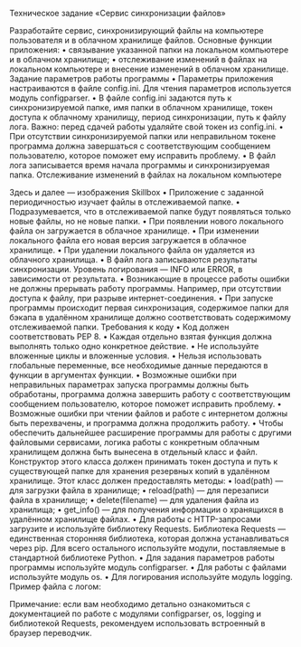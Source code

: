 Техническое задание 
«Сервис синхронизации файлов»

Разработайте сервис, синхронизирующий файлы на компьютере пользователя и в облачном хранилище файлов.
Основные функции приложения:
	•	связывание указанной папки на локальном компьютере и в облачном хранилище;
	•	отслеживание изменений в файлах на локальном компьютере и внесение изменений в облачном хранилище.
Задание параметров работы программы
	•	Параметры приложения настраиваются в файле config.ini. Для чтения параметров используется модуль configparser.
	•	В файле config.ini задаются путь к синхронизируемой папке, имя папки в облачном хранилище, токен доступа к облачному хранилищу, период синхронизации, путь к файлу лога.
Важно: перед сдачей работы удаляйте свой токен из config.ini.
	•	При отсутствии синхронизируемой папки или неправильном токене программа должна завершаться с соответствующим сообщением пользователю, которое поможет ему исправить проблему.
	•	В файл лога записывается время начала программы и синхронизируемая папка.
Отслеживание изменений в файлах на локальном компьютере

Здесь и далее — изображения Skillbox
	•	Приложение с заданной периодичностью изучает файлы в отслеживаемой папке.
	•	Подразумевается, что в отслеживаемой папке будут появляться только новые файлы, но не новые папки.
	•	При появлении нового локального файла он загружается в облачное хранилище.
	•	При изменении локального файла его новая версия загружается в облачное хранилище.
	•	При удалении локального файла он удаляется из облачного хранилища.
	•	В файл лога записываются результаты синхронизации. Уровень логирования — INFO или ERROR, в зависимости от результата.
	•	Возникающие в процессе работы ошибки не должны прерывать работу программы. Например, при отсутствии доступа к файлу, при разрыве интернет-соединения.
	•	При запуске программы происходит первая синхронизация, содержимое папки для бэкапа в удалённом хранилище должно соответствовать содержимому отслеживаемой папки.
Требования к коду
	•	Код должен соответствовать РЕР 8.
	•	Каждая отдельно взятая функция должна выполнять только одно конкретное действие.
	•	Не используйте вложенные циклы и вложенные условия.
	•	Нельзя использовать глобальные переменные, все необходимые данные передаются в функции в аргументах функции.
	•	Возможные ошибки при неправильных параметрах запуска программы должны быть обработаны, программа должна завершить работу с соответствующим сообщением пользователю, которое поможет исправить проблему.
	•	Возможные ошибки при чтении файлов и работе с интернетом должны быть перехвачены, и программа должна продолжить работу.
	•	Чтобы обеспечить дальнейшее расширение программы для работы с другими файловыми сервисами, логика работы с конкретным облачным хранилищем должна быть вынесена в отдельный класс и файл. Конструктор этого класса должен принимать токен доступа и путь к существующей папке для хранения резервных копий в удалённом хранилище. Этот класс должен предоставлять методы:
	•	load(path) — для загрузки файла в хранилище;
	•	reload(path) — для перезаписи файла в хранилище;
	•	delete(filename) — для удаления файла из хранилища;
	•	get_info() — для получения информации о хранящихся в удалённом хранилище файлах.
	•	Для работы с HTTP-запросами загрузите и используйте библиотеку Requests. Библиотека Requests — единственная сторонняя библиотека, которая должна устанавливаться через pip. Для всего остального используйте модули, поставляемые в стандартной библиотеке Python.
	•	Для задания параметров работы программы используйте модуль configparser.
	•	Для работы с файлами используйте модуль os.
	•	Для логирования используйте модуль logging. Пример файла с логом:

Примечание: если вам необходимо детально ознакомиться с документацией по работе с модулями configparser, os, logging и библиотекой Requests, рекомендуем использовать встроенный в браузер переводчик.
